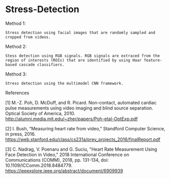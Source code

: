 # Stress-Detection
  Method 1: 
  
  	Stress detection using facial images that are randomly sampled and cropped from videos.
		
  Method 2: 
  
    Stess detection using RGB signals. RGB signals are extraced from the region of interests (ROIs) that are identified by using Haar feature-based cascade classifiers. 
    
    
		
  Method 3: 
  
    Stress detection using the multimodel CNN framework.
    
 References
 
[1] M.-Z. Poh, D. McDuff, and R. Picard. Non-contact, automated cardiac pulse measurements using video imaging and
 blind source separation. Optical Society of America, 2010.  http://alumni.media.mit.edu/~zher/papers/Poh-etal-OptExp.pdf
 
[2] I. Bush, “Measuring heart rate from video,” Standford Computer Science, in press, 2016. https://web.stanford.edu/class/cs231a/prev_projects_2016/finalReport.pdf

[3] C. Nadrag, V. Poenaru and G. Suciu, "Heart Rate Measurement Using Face Detection in Video," 2018 International Conference on Communications (COMM), 2018, pp. 131-134, doi: 10.1109/ICComm.2018.8484779. https://ieeexplore.ieee.org/abstract/document/6909939
